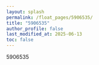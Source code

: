 ```yaml
---
layout: splash
permalink: /float_pages/5906535/
title: "5906535"
author_profile: false
last_modified_at: 2025-06-13
toc: false
---
```

 
5906535
